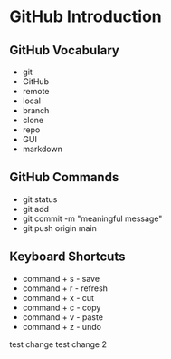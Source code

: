 # GitHub Introduction

## GitHub Vocabulary
- git
- GitHub
- remote
- local
- branch
- clone
- repo 
- GUI
- markdown

## GitHub Commands
- git status
- git add <file-name>
- git commit -m "meaningful message"
- git push origin main

## Keyboard Shortcuts
- command + s - save
- command + r - refresh
- command + x - cut
- command + c - copy
- command + v - paste
- command + z - undo

test change
test change 2